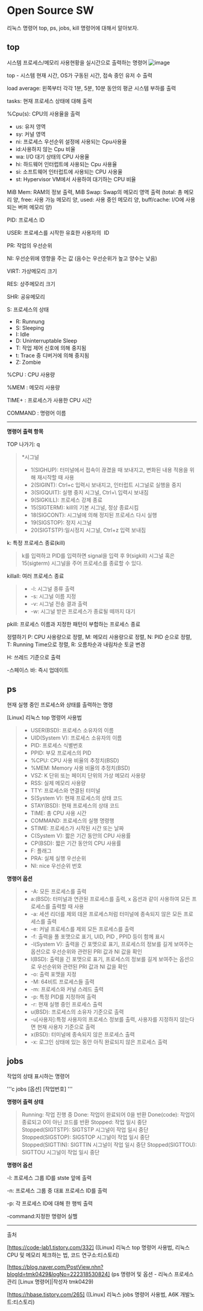 # Open Source SW
리눅스 명령어 top, ps, jobs, kill 명령어에 대해서 알아보자.

top
---
시스템 프로세스/메모리 사용현황을 실시간으로 출력하는 명령어
![image](https://github.com/thddbswl/opensourceSW/assets/115966686/deb4c41f-f3cc-42b8-863c-96aad39f8466)

top - 시스템 현재 시간, OS가 구동된 시간, 접속 중인 유저 수 출력

load average:  왼쪽부터 각각 1분, 5분, 10분 동안의 평균 시스템 부하를 출력

tasks: 현재 프로세스 상태에 대해 출력

%Cpu(s): CPU의 사용율을 출력
- us: 유저 영역
- sy: 커널 영역
- ni: 프로세스 우선순위 설정에 사용되는 Cpu사용율
- id:사용하지 않는 Cpu 비율
- wa: I/O 대기 상태의 CPU 사용율
- hi: 하드웨어 인터럽트에 사용되는 Cpu 사용율
- si: 소프트웨어 인터럽트에 사용되는 CPU  사용율
- st: Hypervisor VM에서 사용하여 대기하는 CPU 비율

MiB Mem: RAM의 정보 출력, MiB Swap: Swap의 메모리 영역 출력 (total: 총 메모리 양, free: 사용 가능 메모리 양, used: 사용 중인 메모리 양, buff/cache: I/O에 사용되는 버퍼 메모리 양)

PID: 프로세스 ID

USER: 프로세스를 시작한 유효한 사용자의  ID

PR: 작업의 우선순위

NI: 우선순위에 영향을 주는 값 (음수는 우선순위가 높고 양수는 낮음)

VIRT: 가상메모리 크기

RES: 상주메모리 크기

SHR: 공유메모리

S: 프로세스의 상태
- R: Runnung
- S: Sleeping
- I: Idle
- D: Uninterruptable Sleep
- T: 작업 제어 신호에 의해 중지됨
- t: Trace 중 디버거에 의해 중지됨
- Z: Zombie

%CPU : CPU 사용량

%MEM : 메모리 사용량

TIME+ : 프로세스가 사용한 CPU 시간

COMMAND : 명령어 이름

---
**명령어 출력 항목**

TOP 나가기: q

>*시그널
>- 1(SIGHUP): 터미널에서 접속이 끊겼을 때 보내지고, 변화된 내용 적용을 위해 재시작할 때 사용
>- 2(SIGINT): Ctrl+c 입력시 보내지고, 인터럽트 시그널로 실행을 중지
>- 3(SIGQUIT): 실행 중지 시그널, Ctrl+\ 입력시 보내짐
>- 9(SIGKILL): 프로세스 강제 종료
>- 15(SIGTERM): kill의 기본 시그널, 정상 종료시킴
>- 18(SIGCONT): 시그널에 의해 정지된 프로세스 다시 실행
>- 19(SIGSTOP): 정지 시그널
>- 20(SIGTSTP):일시정지 시그널, Ctrl+z 입력 보내짐

k: 특정 프로세스 종료(kill)
>k를 입력하고 PID를 입력하면 signal을 입력 후  9(sigkill) 시그널 혹은 15(sigterm) 시그널을 주어 프로세스를 종료할 수 있다.

killall: 여러 프로세스 종료
>- -l: 시그널 종류 출력
>- -s: 시그널 이름 지정
>- -v: 시그널 전송 결과 출력
>- -w: 시그널 받은 프로세스가 종료될 떼까지 대기

pkill: 프로세스 이름과 지정한 패턴이 부합하는 프로세스 종료

정렬하기
P: CPU 사용량으로 정렬, M: 메모리 사용량으로 정렬, N: PID 순으로 정렬, T: Running Time으로 정렬, R: 오름차순과 내림차순 토글 변경

H: 쓰레드 기준으로 출력

-스페이스 바: 즉시 업데이트

**ps**
---
현재 실행 중인 프로세스와 상태를 출력하는 명령

[Linux] 리눅스 top 명령어 사용법

>- USER(BSD): 프로세스 소유자의 이름
>- UID(System V): 프로세스 소유자의 이름
>- PID: 프로세스 식별번호
>- PPID: 부모 프로세스의 PID
>- %CPU: CPU 사용 비율의 추정치(BSD)
>- %MEM: Memory 사용 비율의 추정치(BSD)
>- VSZ: K 단위 또는 페이지 단위의 가상 메모리 사용량
>- RSS: 실제 메모리 사용량
>- TTY: 프로세스와 연결된 터미널
>- S(System V): 현재 프로세스의 상태 코드
>- STAY(BSD): 현재 프로세스의 상태 코드
>- TIME: 총 CPU 사용 시간
>- COMMAND: 프로세스의 실행 명령행
>- STIME: 프로세스가 시작된 시간 또는 날짜
>- C(System V): 짧은 기간 동안의 CPU 사용률
>- CP(BSD): 짧은 기간 동안의 CPU 사용률
>- F: 플래그
>- PRA: 실제 실행 우선순위
>- NI: nice 우선순위 번호

**명령어 옵션**

>- -A: 모든 프로세스를 출력
>- a:(BSD): 터미널과 연관된 프로세스를 출력, x 옵션과 같이 사용하여 모든 프로세스를 출력할 때 사용
>- -a: 세션 리더를 제외 데몬 프로세스처럼 터미널에 종속되지 않은 모든 프로세스를 출력
>- -e: 커널 프로세스를 제외 모든 프로세스를 출력
>- -f: 출력을 풀 포맷으로 표기, UID, PID , PPID 등이 함께 표시
>- -l(System V): 출력을 긴 포맷으로 표기, 프로세스의 정보를 길게 보여주는 옵션으로 우선순위와 관련된 PRI 값과 NI 값을 확인
>- l(BSD): 출력을 긴 포맷으로 표기, 프로세스의 정보를 길게 보여주는 옵션으로 우선순위와 관련된 PRI 값과 NI 값을 확인
>- -o: 출력 포맷을 지정
>- -M: 64비트 프로세스들 출력
>- -m: 프로세스와 커널 스레드 출력
>- -p: 특정 PID를 지정하여 출력
>- -r: 현재 실행 중인 프로세스 출력
>- u(BSD): 프로세스의 소유자 기준으로 출력
>- -u[사용자]:특정 사용자의 프로세스 정보를 출력, 사용자를 지정하지 않는다면 현재 사용자 기준으로 출력
>- x(BSD): 터미널에 종속되지 않은 프로세스 출력
>- -x: 로그인 상태에 있는 동안 아직 완료되지 않은 프로세스 출력

**jobs**
---
작업의 상태 표시하는 명령어

'''c
jobs [옵션] [작업번호]
'''

**명령어 출력 상태**

>Running: 작업 진행 중
>Done: 작업이 완료되어 0을 반환
>Done(code): 작업이 종료되고 0이 아닌 코드를 반환
>Stopped: 작업 일시 중단
>Stopped(SIGTSTP): SIGTSTP 시그널이 작업 일시 중단
>Stopped(SIGSTOP): SIGSTOP 시그널이 작업 일시 중단
>Stopped(SIGTTIN): SIGTTIN 시그널이 작업 일시 중단
>Stopped(SIGTTOU): SIGTTOU 시그널이 작업 일시 중단

**명령어 옵션**

-l: 프로세스 그룹 ID를 stste 앞에 출력

-n: 프로세스 그룹 중 대표 프로세스 ID를 출력

-p: 각 프로세스 ID에 대해 한 행씩 출력

-command:지정한 명령어 실핼

---

출처

[https://code-lab1.tistory.com/332] ([Linux] 리눅스 top 명령어 사용법, 리눅스 CPU 및 메모리 체크하는 법, 코드 연구소:티스토리)

[https://blog.naver.com/PostView.nhn?blogId=tmk0429&logNo=222318530824] (ps 명령어 및 옵션 - 리눅스 프로세스 관리 [Linux 명령어]|작성자 tmk0429)

[https://hbase.tistory.com/265] ([Linux] 리눅스 jobs 명령어 사용법, A6K 개발노트:티스토리)

